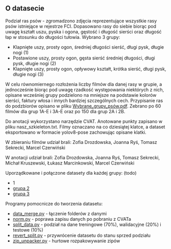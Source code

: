 ## O datasecie 

Podział ras psów - zgromadzono zdjęcia reprezentujące wszystkie rasy psów istniejące w rejestrze FCI. Dopasowano rasy do siebie biorąc pod uwagę kształt uszu, pyska i ogona, gęstość i długość sierści oraz długość łap w stosunku do długości tułowia.  Wybrano 3 grupy: 
- Klapnięte uszy, prosty ogon, średniej długości sierść, długi pysk, długie nogi (1)
- Postawione uszy, prosty ogon, gęsta sierść średniej długości, długi pysk, długie nogi (2)
- Klapnięte uszy, prosty ogon, opływowy kształt, krótka sierść, długi pysk, długie nogi (3)

W celu równomiernego rozłożenia liczby filmów dla danej rasy w grupie, a jednocześnie biorąc pod uwagę rzadkość występowania niektórych z nich, opisane wcześniej grupy podzielono na mniejsze na podstawie kolorów sierści, faktury włosa i innych bardziej szczególnych cech. Przypisanie ras do podzbiorów opisano w pliku [Wybrane_grupy_psów.pdf](./Wybrane_grupy_psów.pdf). Zebrano po 60 filmów dla grup 1A-E i 3A-E oraz po 150 dla grup 2A i 2B.

Do anotacji wykorzystano narzędzie CVAT. Anotowane punkty zapisano w pliku nasz_szkieleton.txt. 
Filmy oznaczano na co dziesiątej klatce, a dataset eksportowano w formacie yolov8-pose zachowując opisane klatki.

W zbieraniu filmów udział brali: Zofia Drozdowska, Joanna Ryś, Tomasz Sekrecki, Marcel Czerwiński   

W anotacji udział brali: Zofia Drozdowska, Joanna Ryś, Tomasz Sekrecki, Michał Kruszewski, Łukasz Marcinkowski, Marcel Czerwiński

Uporządkowane i połączone datasety dla każdej grupy: (todo)
- 1
- [grupa 2](https://pgedupl-my.sharepoint.com/:u:/g/personal/s189051_student_pg_edu_pl/EaRdm1MboatEjiDvH8hPlaIBr5nATIJTLO_sjIUxEFvoRg?e=9sDhVV)
- [grupa 3](https://pgedupl-my.sharepoint.com/:u:/g/personal/s189051_student_pg_edu_pl/EWpUt6ElwaRNo73xTum4XJsB8npimUAWWYw0iadSRT1IUQ?e=P5CKTA)

Programy pomocnicze do tworzenia datasetu:
- [data_merge.py](./data_merge.py) - łączenie folderów z danymi
- [norm.py](./norm.py) - poprawa zapisu danych po pobraniu z CVATa
- [split_data.py](./split_data.py) - podział na dane treningowe (70%), walidacyjne (20%) i testowe (10%)
- [revert_split.py](./revert_split.py) - przywrócenie datasetu do stanu sprzed podziału
- [zip_unpacker.py](./zip_unpacker.py) - hurtowe rozpakowywanie zipów
